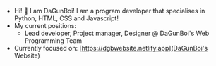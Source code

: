 - Hi! 👋 I am DaGunBoi! I am a program developer that specialises in Python, HTML, CSS and Javascript!
- My current positions:
   + Lead developer, Project manager, Designer @ DaGunBoi's Web Programming Team
- Currently focused on: [https://dgbwebsite.netlify.app](DaGunBoi's Website)
